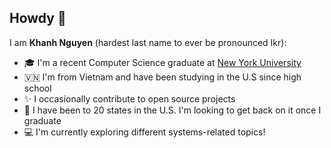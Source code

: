 <!--
**Kn99HN/Kn99HN** is a ✨ _special_ ✨ repository because its `README.md` (this file) appears on your GitHub profile.

Here are some ideas to get you started:

- 🔭 I’m currently working on ...
- 🌱 I’m currently learning ...
- 👯 I’m looking to collaborate on ...
- 🤔 I’m looking for help with ...
- 💬 Ask me about ...
- 📫 How to reach me: ...
- 😄 Pronouns: ...
- ⚡ Fun fact: ...
-->
## Howdy 👋

I am **Khanh Nguyen** (hardest last name to ever be pronounced Ikr):

- 🎓 I'm a recent Computer Science graduate at [New York University](https://www.nyu.edu/)
- 🇻🇳 I'm from Vietnam and have been studying in the U.S since high school
- ✨ I occasionally contribute to open source projects
- 🧭 I have been to 20 states in the U.S. I'm looking to get back on it once I graduate
- 💻 I'm currently exploring different systems-related topics!


